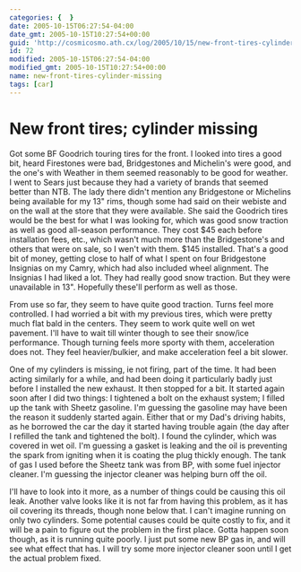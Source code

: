 ```yaml
---
categories: {  }
date: 2005-10-15T06:27:54-04:00
date_gmt: 2005-10-15T10:27:54+00:00
guid: 'http://cosmicosmo.ath.cx/log/2005/10/15/new-front-tires-cylinder-missing/'
id: 72
modified: 2005-10-15T06:27:54-04:00
modified_gmt: 2005-10-15T10:27:54+00:00
name: new-front-tires-cylinder-missing
tags: [car]
---
```


New front tires; cylinder missing
=================================

Got some BF Goodrich touring tires for the front.  I looked into tires a good bit, heard Firestones were bad, Bridgestones and Michelin's were good, and the one's with Weather in them seemed reasonably to be good for weather.  I went to Sears just because they had a variety of brands that seemed better than NTB.  The lady there didn't mention any Bridgestone or Michelins being available for my 13" rims, though some had said on their webiste and on the wall at the store that they were available.  She said the Goodrich tires would be the best for what I was looking for, which was good snow traction as well as good all-season performance.  They cost $45 each before installation fees, etc., which wasn't much more than the Bridgestone's and others that were on sale, so I wen't with them.  $145 installed.  That's a good bit of money, getting close to half of what I spent on four Bridgestone Insignias on my Camry, which had also included wheel alignment.  The Insignias I had liked a lot.  They had really good snow traction.  But they were unavailable in 13".  Hopefully these'll perform as well as those.

From use so far, they seem to have quite good traction.  Turns feel more controlled.  I had worried a bit with my previous tires, which were pretty much flat bald in the centers.  They seem to work quite well on wet pavement.  I'll have to wait till winter though to see their snow/ice performance.  Though turning feels more sporty with them, acceleration does not.  They feel heavier/bulkier, and make acceleration feel a bit slower.

One of my cylinders is missing, ie not firing, part of the time.  It had been acting similarly for a while, and had been doing it particularly badly just before I installed the new exhaust.  It then stopped for a bit.  It started again soon after I did two things: I tightened a bolt on the exhaust system; I filled up the tank with Sheetz gasoline.  I'm guessing the gasoline may have been the reason it suddenly started again.  Either that or my Dad's driving habits, as he borrowed the car the day it started having trouble again (the day after I refilled the tank and tightened the bolt).  I found the cylinder, which was covered in wet oil.  I'm guessing a gasket is leaking and the oil is preventing the spark from igniting when it is coating the plug thickly enough.  The tank of gas I used before the Sheetz tank was from BP, with some fuel injector cleaner.  I'm guessing the injector cleaner was helping burn off the oil.

I'll have to look into it more, as a number of things could be causing this oil leak.  Another valve looks like it is not far from having this problem, as it has oil covering its threads, though none below that.  I can't imagine running on only two cylinders.  Some potential causes could be quite costly to fix, and it will be a pain to figure out the problem in the first place.  Gotta happen soon though, as it is running quite poorly.  I just put some new BP gas in, and will see what effect that has.  I will try some more injector cleaner soon until I get the actual problem fixed.
